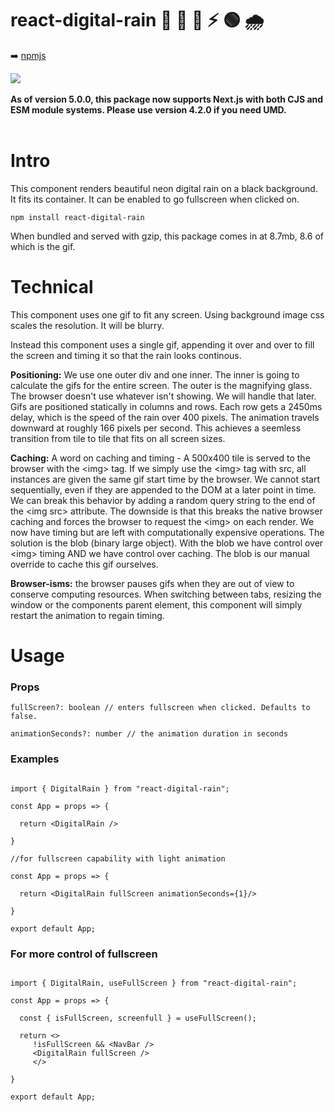 # react-digital-rain 💊 🔴 🔵 ⚡ 🟢 🌧️ 
➡️ [npmjs](https://www.npmjs.com/package/react-digital-rain)

<img src="./src/digital_rain.gif">
<br></br>
<b>As of version 5.0.0, this package now supports Next.js with both CJS and ESM module systems. Please use version 4.2.0 if you need UMD.</b>
<br></br>

<h1>Intro</h1>

This component renders beautiful neon digital rain on a black background. 
It fits its container.
It can be enabled to go fullscreen when clicked on.



```
npm install react-digital-rain
```

When bundled and served with gzip, this package comes in at 8.7mb, 8.6 of which is the gif.


<h1>Technical</h1>

This component uses one gif to fit any screen. Using background image css scales the resolution. It will be blurry.

Instead this component uses a single gif, appending it over and over to fill the screen and timing it so that the rain looks continous.

**Positioning:** We use one outer div and one inner.  The inner is going to calculate the gifs for the entire screen.  The outer is the magnifying glass.  The browser doesn't use whatever isn't showing. We will handle that later.  Gifs are positioned statically in columns and rows. Each row gets a 2450ms delay, which is the speed of the rain over 400 pixels.   The animation travels downward at roughly 166 pixels per second. This achieves a seemless transition from tile to tile that fits on all screen sizes.

**Caching:** A word on caching and timing - A 500x400 tile is served to the browser with the \<img> tag. If we simply use the \<img> tag with src, all instances are given the same gif start time by the browser.  We cannot start sequentially, even if they are appended to the DOM at a later point in time. We can break this behavior by adding a random query string to the end of the \<img src> attribute.  The downside is that this breaks the native browser caching and forces the browser to request the \<img> on each render.  We now have timing but are left with computationally expensive operations. The solution is the blob (binary large object).  With the blob we have control over \<img> timing AND we have control over caching.  The blob is our manual override to cache this gif ourselves.

**Browser-isms:** the browser pauses gifs when they are out of view to conserve computing resources. When switching between tabs, resizing the window or the components parent element, this component will simply restart the animation to regain timing.



<h1>Usage</h1>

<h3>Props</h3>

```
fullScreen?: boolean // enters fullscreen when clicked. Defaults to false.

animationSeconds?: number // the animation duration in seconds
```
<h3>Examples</h3>

```

import { DigitalRain } from "react-digital-rain";

const App = props => {

  return <DigitalRain />

}

//for fullscreen capability with light animation

const App = props => {

  return <DigitalRain fullScreen animationSeconds={1}/>

}

export default App;
```

<h3>For more control of fullscreen</h3>

```

import { DigitalRain, useFullScreen } from "react-digital-rain";

const App = props => {
  
  const { isFullScreen, screenfull } = useFullScreen();

  return <>
     !isFullScreen && <NavBar />
     <DigitalRain fullScreen />
     </>

}

export default App;
```
